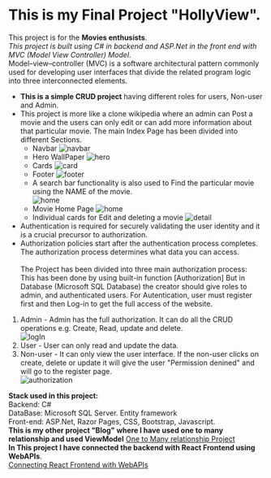 # This is my Final Project "HollyView".
This project is for the **Movies enthusists**.<br>
*This project is built using C# in backend and ASP.Net in the front end with MVC (Model View Controller) Model*.<br>
Model–view–controller (MVC) is a software architectural pattern commonly used for developing user interfaces that divide the related program logic into three interconnected elements.<br>
- **This is a simple CRUD project** having different roles for users, Non-user and Admin. <br> 
- This project is more like a clone wikipedia where an admin can Post a movie and the users can only edit or can add more information about that particular movie. The main Index Page has been divided into different Sections.<br>
  - Navbar
  ![navbar](https://user-images.githubusercontent.com/73182090/177760189-e60c60ca-4fc9-4cb2-9df3-3fb2d970524f.png)
  - Hero WallPaper
  ![hero](https://user-images.githubusercontent.com/73182090/177760248-ed023fc0-596d-4f4b-8e2f-f615f34c5646.png)
  - Cards
  ![card](https://user-images.githubusercontent.com/73182090/177760298-363ad26c-0a5d-48d8-be44-0419acc65d0f.png)
  - Footer
  ![footer](https://user-images.githubusercontent.com/73182090/177760346-245d76f7-62da-45cf-9f9f-532b9ec5ce5f.png)
  - A search bar functionality is also used to Find the particular movie using the NAME of the movie. <br>
  ![home](https://user-images.githubusercontent.com/73182090/177759269-98896850-8b07-4690-a738-fef4a16919de.png)
  - Movie Home Page
  ![home](https://user-images.githubusercontent.com/73182090/177760718-4fcee8b3-b1c9-4a6e-8512-d6d6ebd59a91.png)
  - Individual cards for Edit and deleting a movie
  ![detail](https://user-images.githubusercontent.com/73182090/177760814-7ded4afc-3003-4666-894f-7ec9cd6e446f.png)
- Authentication is required for securely validating the user identity and it is a crucial precursor to authorization.  
- Authorization policies start after the authentication process completes. The authorization process determines what data you can access.<br>   
The Project has been divided into three main authorization process: <br>
This has been done by using built-in function [Authorization] But in Database
(Microsoft SQL Database) the creator should give roles to admin, and authenticated users. For Autentication, user must register first and then Log-in to get the
full access of the website.<br>
1. Admin - Admin has the full authorization. It can do all the CRUD operations e.g. Create, Read, update and delete.<br>
![logIn](https://user-images.githubusercontent.com/73182090/177760562-efeedac8-6a9c-41a3-81dc-45307b9b02fa.png)
2. User - User can only read and update the data.<br>
3. Non-user - It can only view the user interface. If the non-user clicks on create, delete or update it will give the user "Permission denined" and will
go to the register page.<br>
![authorization](https://user-images.githubusercontent.com/73182090/177758946-9308e7d8-3d7d-4cb5-99aa-62d7e4c8339a.png)

**Stack used in this project:**<br>
Backend: C#<br>
DataBase: Microsoft SQL Server. Entity framework<br>
Front-end: ASP.Net, Razor Pages, CSS, Bootstrap, Javascript.<br>
**This is my other project "Blog" where I have used one to many relationship and used ViewModel**
[One to Many relationship Project](https://github.com/ErikKhan/MyBlogViewModel)<br>
**In This project I have connected the backend with React Frontend using WebAPIs**.<br>
[Connecting React Frontend with WebAPIs](https://github.com/ErikKhan/WebAPI-React)
